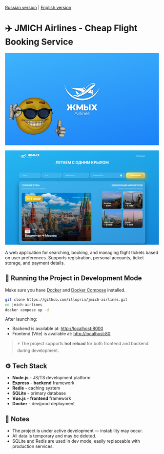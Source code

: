[Russian version](README.ru.md) | [English version](README.md)

# ✈️ JMICH Airlines - Cheap Flight Booking Service

![Image](https://raw.githubusercontent.com/illoprin/jmich-airlines/refs/heads/master/img/promo.jpg)

![Image](https://raw.githubusercontent.com/illoprin/jmich-airlines/refs/heads/master/img/main_page.jpg)

A web application for searching, booking, and managing flight tickets based on user preferences. Supports registration, personal accounts, ticket storage, and payment details.

## 🔧 Running the Project in Development Mode

Make sure you have [Docker](https://www.docker.com/) and [Docker Compose](https://docs.docker.com/compose/) installed.

```bash
git clone https://github.com/illoprin/jmich-airlines.git
cd jmich-airlines
docker compose up -d
```

After launching:

* Backend is available at: [http://localhost:8000](http://localhost:8000)
* Frontend (Vite) is available at: [http://localhost:80](http://localhost:80)

> ⚡ The project supports **hot reload** for both frontend and backend during development.


## ⚙️ Tech Stack

- **Node.js** - JS/TS development platform  
- **Express** - **backend** framework  
- **Redis** - caching system  
- **SQLite** - primary database  
- **Vue.js** - **frontend** framework  
- **Docker** - dev/prod deployment  


## 📌 Notes

* The project is under active development — instability may occur.  
* All data is temporary and may be deleted.  
* SQLite and Redis are used in dev mode, easily replaceable with production services.  
